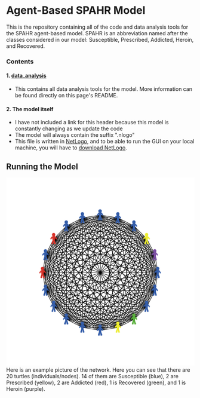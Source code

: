 # Agent-Based SPAHR Model

This is the repository containing all of the code and data analysis tools for the SPAHR agent-based model. SPAHR is an abbreviation named after the classes considered in our model: Susceptible, Prescribed, Addicted, Heroin, and Recovered. 

### Contents
#### 1. [data_analysis](https://github.com/mountaindust/Heroin_model/tree/master/ABM/data_analysis)
- This contains all data analysis tools for the model. More information can be found directly on this page's README.
#### 2. The model itself
- I have not included a link for this header because this model is constantly changing as we update the code
- The model will always contain the suffix ".nlogo"
- This file is written in [NetLogo](https://ccl.northwestern.edu/netlogo/), and to be able to run the GUI on your local machine, you will have to [download NetLogo](https://ccl.northwestern.edu/netlogo/download.shtml). 

## Running the Model

![Network Picture](https://github.com/mountaindust/Heroin_model/blob/master/ABM/supporting_docs/network_picture.png)
Here is an example picture of the network. Here you can see that there are 20 turtles (individuals/nodes). 14 of them are Susceptible (blue), 2 are Prescribed (yellow), 2 are Addicted (red), 1 is Recovered (green), and 1 is Heroin (purple). 
